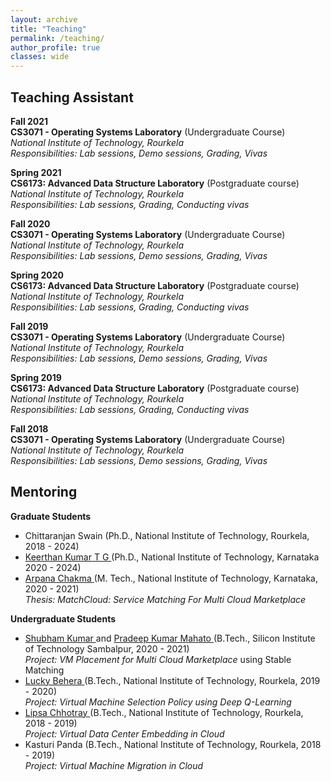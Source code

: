 ```yaml
---
layout: archive
title: "Teaching"
permalink: /teaching/
author_profile: true
classes: wide
---
```


## Teaching Assistant
**Fall 2021**<br>
**CS3071 - Operating Systems Laboratory** (Undergraduate Course) <br>
*National Institute of Technology, Rourkela* <br>
*Responsibilities: Lab sessions, Demo sessions, Grading, Vivas* <br>

**Spring 2021**<br>
**CS6173: Advanced Data Structure Laboratory** (Postgraduate course) <br>
*National Institute of Technology, Rourkela* <br>
*Responsibilities: Lab sessions, Grading, Conducting vivas* <br>

**Fall 2020**<br>
**CS3071 - Operating Systems Laboratory** (Undergraduate Course) <br>
*National Institute of Technology, Rourkela* <br>
*Responsibilities: Lab sessions, Demo sessions, Grading, Vivas* <br>

**Spring 2020**<br>
**CS6173: Advanced Data Structure Laboratory** (Postgraduate course) <br>
*National Institute of Technology, Rourkela* <br>
*Responsibilities: Lab sessions, Grading, Conducting vivas* <br>

**Fall 2019**<br>
**CS3071 - Operating Systems Laboratory** (Undergraduate Course) <br>
*National Institute of Technology, Rourkela* <br>
*Responsibilities: Lab sessions, Demo sessions, Grading, Vivas* <br>

**Spring 2019**<br>
**CS6173: Advanced Data Structure Laboratory** (Postgraduate course) <br>
*National Institute of Technology, Rourkela* <br>
*Responsibilities: Lab sessions, Grading, Conducting vivas* <br>

**Fall 2018**<br>
**CS3071 - Operating Systems Laboratory** (Undergraduate Course) <br>
*National Institute of Technology, Rourkela* <br>
*Responsibilities: Lab sessions, Demo sessions, Grading, Vivas* <br>

## Mentoring
**Graduate Students**
<ul>
	<li>
		Chittaranjan Swain (Ph.D., National Institute of Technology, Rourkela, 2018 - 2024)
	</li>
	<li>
		<a href="https://www.linkedin.com/in/keerthan-swamy-2b553788"> Keerthan Kumar T G </a>
		 (Ph.D., National Institute of Technology, Karnataka 2020 - 2024)
	</li>
	<li>
		<a href="https://www.linkedin.com/in/arpana-chakma">Arpana Chakma </a> (M. Tech., National Institute of Technology, Karnataka, 2020 - 2021) <br> 
		<i> Thesis: MatchCloud: Service Matching For Multi Cloud Marketplace </i>
	</li>
</ul>	

**Undergraduate Students**
<ul>
	<li>
		<a href="https://www.linkedin.com/in/shubham-kumar-0a2930174"> Shubham Kumar </a> and <a href="https://www.linkedin.com/in/pradeepkmahato"> Pradeep Kumar Mahato </a>  (B.Tech., Silicon Institute of Technology Sambalpur, 2020 - 2021)
		<br> 
		<i> Project: VM Placement for Multi Cloud Marketplace </i>
using Stable Matching
	</li>
	<li>
		<a href="https://www.linkedin.com/in/lucky-behera-644284193">Lucky Behera </a>  (B.Tech., National Institute of Technology, Rourkela, 2019 - 2020) <br>
		<i>Project: Virtual Machine Selection Policy using Deep Q-Learning</i>
	</li>
	<li>
		<a href="https://www.linkedin.com/in/lipsa-chhotray-nitr"> Lipsa Chhotray </a>  (B.Tech., National Institute of Technology, Rourkela, 2018 - 2019) <br> 
		<i>Project: Virtual Data Center Embedding in Cloud </i>
	</li>
	<li>
		Kasturi Panda (B.Tech., National Institute of Technology, Rourkela, 2018 - 2019)<br> 
		<i>Project: Virtual Machine Migration in Cloud </i>
	</li>
</ul>	

